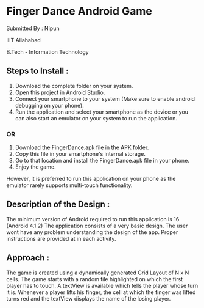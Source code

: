 # Finger Dance Android Game

Submitted By : Nipun

IIIT Allahabad

B.Tech - Information Technology

## Steps to Install :
1. Download the complete folder on your system.
2. Open this project in Android Studio.
3. Connect your smartphone to your system (Make sure to enable android debugging on your phone).
4. Run the application and select your smartphone as the device or you can also start an emulator on your system to run the application.

### OR
1. Download the FingerDance.apk file in the APK folder.
2. Copy this file in your smartphone's internal storage.
3. Go to that location and install the FingerDance.apk file in your phone.
4. Enjoy the game.

However, it is preferred to run this application on your phone as the emulator rarely supports multi-touch functionality.

## Description of the Design :
The minimum version of Android required to run this application is 16 (Android 4.1.2)
The application consists of a very basic design. The user wont have any problem understanding the design of the app. Proper instructions are provided at in each activity.

## Approach :
The game is created using a dynamically generated Grid Layout of N x N cells. The game starts with a random tile highlighted on which the first player has to touch. A textView is available which tells the player whose turn it is. Whenever a player lifts his finger, the cell at which the finger was lifted turns red and the textView displays the name of the losing player.
